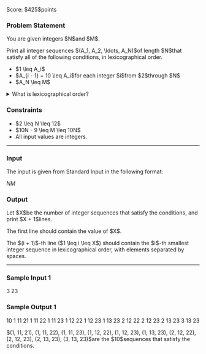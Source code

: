 
<div>

<span>

<span>

<p>
Score: $425$points
</p>

<div>

<section>

### **Problem Statement**

<p>
You are given integers $N$and $M$.
</p>

<p>
Print all integer sequences $(A_1, A_2, \ldots, A_N)$of length $N$that satisfy all of the following conditions, in lexicographical order.
</p>

<ul>

<li>
$1 \leq A_i$
</li>

<li>
$A_{i - 1} + 10 \leq A_i$for each integer $i$from $2$through $N$
</li>

<li>
$A_N \leq M$
</li>

</ul>

<details>

<summary>
What is lexicographical order?
</summary>

<p>
A sequence $S = (S_1, S_2, \ldots, S_N)$of length $N$is 
<strong>
smaller in lexicographical order
</strong>
than a sequence $T = (T_1, T_2, \ldots, T_N)$of length $N$if and only if there exists an integer $1 \leq i \leq N$such that both of the following hold:
</p>

<ul>

<li>
$(S_1, S_2, \ldots, S_{i-1}) = (T_1, T_2, \ldots, T_{i-1})$
</li>

<li>
$S_i$is less than $T_i$(as a number).
</li>

</ul>

</details>

</section>

</div>

<div>

<section>

### **Constraints**

<ul>

<li>
$2 \leq N \leq 12$
</li>

<li>
$10N - 9 \leq M \leq 10N$
</li>

<li>
All input values are integers.
</li>

</ul>

</section>

</div>

---

<div>

<div>

<section>

### **Input**

<p>
The input is given from Standard Input in the following format:
</p>

<div>

$N$$M$
</div>

</section>

</div>

<div>

<section>

### **Output**

<p>
Let $X$be the number of integer sequences that satisfy the conditions, and print $X + 1$lines.
</p>

<p>
The first line should contain the value of $X$.
</p>

<p>
The $(i + 1)$-th line ($1 \leq i \leq X$) should contain the $i$-th smallest integer sequence in lexicographical order, with elements separated by spaces.
</p>

</section>

</div>

</div>

---

<div>

<section>

### **Sample Input 1**

<div>

3 23

</div>

</section>

</div>

<div>

<section>

### **Sample Output 1**

<div>

10
1 11 21
1 11 22
1 11 23
1 12 22
1 12 23
1 13 23
2 12 22
2 12 23
2 13 23
3 13 23

</div>

<p>
$(1, 11, 21), (1, 11, 22), (1, 11, 23), (1, 12, 22), (1, 12, 23), (1, 13, 23), (2, 12, 22), (2, 12, 23), (2, 13, 23), (3, 13, 23)$are the $10$sequences that satisfy the conditions.
</p>

</section>

</div>

</span>

</span>

</div>

